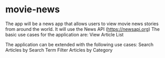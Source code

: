 # movie-news
The app will be a news app that allows users to view movie news stories from around the world. It will use the News API (https://newsapi.org)
The basic use cases for the application are:
View Article List

The application can be extended with the following use cases:
Search Articles by Search Term
Filter Articles by Category
